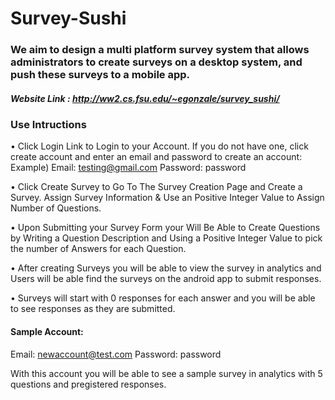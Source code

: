 # Survey-Sushi
### We aim to design a multi platform survey system that allows administrators to create surveys on a desktop system, and push these surveys to a mobile app.

##### Website Link : http://ww2.cs.fsu.edu/~egonzale/survey_sushi/

### Use Intructions

• Click Login Link to Login to your Account.  If you do not have one, click create account and enter an email and password to create an account:  
Example) Email: testing@gmail.com  Password: password

• Click Create Survey to Go To The Survey Creation Page and Create a Survey.  Assign Survey Information & Use an Positive Integer Value to Assign Number of Questions.
 
• Upon Submitting your Survey Form your Will Be Able to Create Questions by Writing a Question Description and Using a Positive Integer Value to pick the number of Answers for each Question.

• After creating Surveys you will be able to view the survey in analytics and Users will be able find the surveys on the android app to submit responses.

• Surveys will start with 0 responses for each answer and you will be able to see responses as they are submitted.

#### Sample Account:
Email: newaccount@test.com
Password: password

With this account you will be able to see a sample survey in analytics with 5 questions and pregistered responses.
